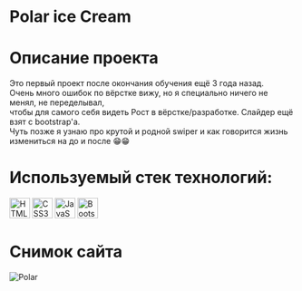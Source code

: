 # Polar ice Cream
# Описание проекта

Это первый проект после окончания обучения ещё 3 года назад. <br />  Очень много ошибок по вёрстке вижу, но я специально ничего не менял, не переделывал, <br /> 
чтобы для самого себя видеть Рост в вёрстке/разработке. Слайдер ещё взят с bootstrap'а. <br> Чуть позже я узнаю про крутой и родной swiper и как говорится жизнь измениться на до и после 😁😁


# Используемый стек технологий: 
<a href="https://developer.mozilla.org/en-US/docs/Glossary/HTML5" target="_blank" rel="noreferrer"><img src="https://raw.githubusercontent.com/danielcranney/readme-generator/main/public/icons/skills/html5-colored.svg" width="36" height="36" alt="HTML5" /></a>
<a href="https://www.w3schools.com/css/" target="_blank" rel="noreferrer"><img src="https://profilinator.rishav.dev/skills-assets/css3-original-wordmark.svg" width="36" height="36" alt="CSS3" /></a>
<a href="https://developer.mozilla.org/en-US/docs/Web/JavaScript" target="_blank" rel="noreferrer"><img src="https://raw.githubusercontent.com/danielcranney/readme-generator/main/public/icons/skills/javascript-colored.svg" width="36" height="36" alt="JavaScript" /></a>
<a href="https://getbootstrap.com/" rel="nofollow">
<img src="https://raw.githubusercontent.com/danielcranney/readme-generator/main/public/icons/skills/bootstrap-colored.svg" width="36" height="36" alt="Bootstrap" style="max-width: 100%;"></a>

# Снимок сайта
![Polar](https://github.com/microman92/polar/assets/90110834/88caa203-2a79-4a74-83ae-c56b4c5e7f12)


